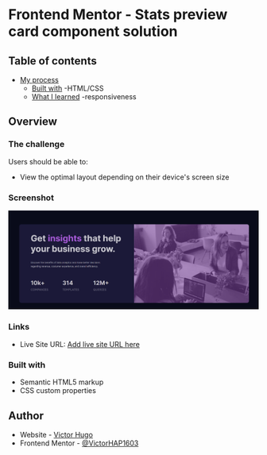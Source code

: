 # Frontend Mentor - Stats preview card component solution

## Table of contents


- [My process](#my-process)
  - [Built with](#built-with)
      -HTML/CSS
  - [What I learned](#what-i-learned)
      -responsiveness

## Overview

### The challenge

Users should be able to:

- View the optimal layout depending on their device's screen size

### Screenshot

![](./assets/img/screen.png)

### Links

- Live Site URL: [Add live site URL here](https://desafio01-front-end-mentor.com)

### Built with

- Semantic HTML5 markup
- CSS custom properties

## Author

- Website - [Victor Hugo](https://victorhugoportifolio.netlify.app/)
- Frontend Mentor - [@VictorHAP1603](https://www.frontendmentor.io/profile/VictorHAP1603)

